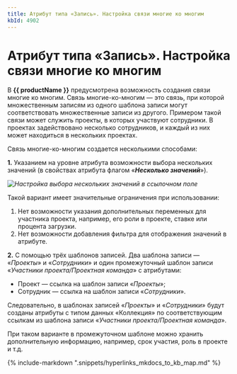 ```yaml
---
title: Атрибут типа «Запись». Настройка связи многие ко многим
kbId: 4902
---
```


# Атрибут типа «Запись». Настройка связи многие ко многим

В **{{ productName }}** предусмотрена возможность создания связи многие ко многим. Связь многие-ко-многим — это связь, при которой множественным записям из одного шаблона записи могут соответствовать множественные записи из другого. Примером такой связи может служить проекты, в которых участвуют сотрудники. В проектах задействовано несколько сотрудников, и каждый из них может находиться в нескольких проектах.

Связь многие-ко-многим создается несколькими способами:

**1.** Указанием на уровне атрибута возможности выбора нескольких значений (в свойствах атрибута флагом «***Несколько значений***»).

_![Настройка выбора нескольких значений в ссылочном поле](https://kb.comindware.ru/assets/2021-12-28_08h58_04.png)_

Такой вариант имеет значительные ограничения при использовании:

1. Нет возможности указания дополнительных переменных для участника проекта, например, его роли в проекте, ставке или процента загрузки.
2. Нет возможности добавления фильтра для отображения значений в атрибуте.

**2.** С помощью трёх шаблонов записей. Два шаблона записи — «*Проекты*» и «*Сотрудники*» и один промежуточный шаблон записи «*Участники проекта/Проектная команда*» с атрибутами:

- Проект — ссылка на шаблон записи «*Проекты*»;
- Сотрудник — ссылка на шаблон записи «*Сотрудники*».

Следовательно, в шаблонах записей «*Проекты*» и «*Сотрудники*» будут созданы атрибуты с типом данных «Коллекция» по соответствующим ссылкам из шаблона записи «*Участники проекта/Проектная команда*».

При таком варианте в промежуточном шаблоне можно хранить дополнительную информацию, например, срок участия, роль в проекте и т.д.

{% include-markdown ".snippets/hyperlinks_mkdocs_to_kb_map.md" %}
